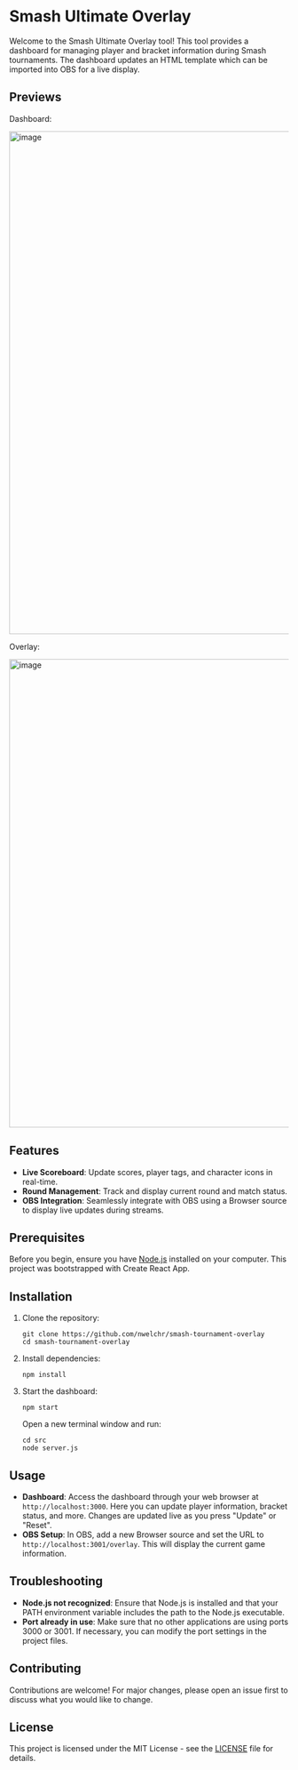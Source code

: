 # Smash Ultimate Overlay

Welcome to the Smash Ultimate Overlay tool! This tool provides a dashboard for managing player and bracket information during Smash tournaments. The dashboard updates an HTML template which can be imported into OBS for a live display.

## Previews
Dashboard:

<img width="905" alt="image" src="https://github.com/nwelchr/smash-tournament-overlay/assets/33099122/12c29f0f-7e3d-41d2-a6fd-43be06dde8ec">

Overlay:

<img width="843" alt="image" src="https://github.com/nwelchr/smash-tournament-overlay/assets/33099122/10c2e393-60d7-4a26-b52f-939d692af097">

## Features

- **Live Scoreboard**: Update scores, player tags, and character icons in real-time.
- **Round Management**: Track and display current round and match status.
- **OBS Integration**: Seamlessly integrate with OBS using a Browser source to display live updates during streams.

## Prerequisites

Before you begin, ensure you have [Node.js](https://nodejs.org/en/download/) installed on your computer. This project was bootstrapped with Create React App.

## Installation

1. Clone the repository:
   ```
   git clone https://github.com/nwelchr/smash-tournament-overlay
   cd smash-tournament-overlay
   ```

2. Install dependencies:
   ```
   npm install
   ```

3. Start the dashboard:
   ```
   npm start
   ```

   Open a new terminal window and run:
   ```
   cd src
   node server.js
   ```

## Usage

- **Dashboard**: Access the dashboard through your web browser at `http://localhost:3000`. Here you can update player information, bracket status, and more. Changes are updated live as you press "Update" or "Reset".
- **OBS Setup**: In OBS, add a new Browser source and set the URL to `http://localhost:3001/overlay`. This will display the current game information.

## Troubleshooting

- **Node.js not recognized**: Ensure that Node.js is installed and that your PATH environment variable includes the path to the Node.js executable.
- **Port already in use**: Make sure that no other applications are using ports 3000 or 3001. If necessary, you can modify the port settings in the project files.

## Contributing

Contributions are welcome! For major changes, please open an issue first to discuss what you would like to change.

## License

This project is licensed under the MIT License - see the [LICENSE](LICENSE) file for details.
